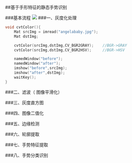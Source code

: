 ##基于手形特征的静态手势识别

###基本流程
![](http://i4.piimg.com/f69854036f6b5d51.png)
###一、灰度化处理

```cpp
void cvtColor(){
	Mat srcImg = imread("angelababy.jpg");
	Mat dstImg;

	cvtColor(srcImg,dstImg,CV_BGR2GRAY);	//BGR->GRAY
	cvtColor(srcImg,dstImg,CV_BGR2HSV);		//BGR->HSV

	namedWindow("before");
	namedWindow("after");
	imshow("before",srcImg);
	imshow("after",dstImg);
	waitKey();
}
```

###二、滤波（ 图像平滑化）

###三、灰度直方图

###四、图像二值化

###五、边缘检测

###六、轮廓提取

###七、手势特征提取

###八、手势分类识别
